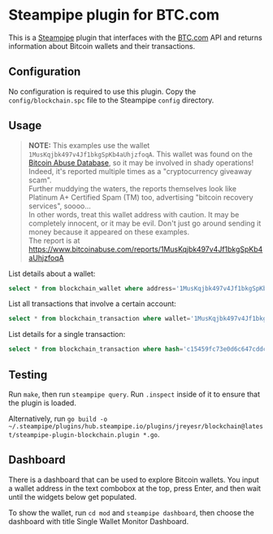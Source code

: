 # Steampipe plugin for BTC.com

This is a [Steampipe](https://steampipe.io) plugin that interfaces with the [BTC.com](https://btc.com) API and returns information about Bitcoin wallets and their transactions.

## Configuration

No configuration is required to use this plugin. Copy the `config/blockchain.spc` file to the Steampipe `config` directory.

## Usage

> **NOTE:** This examples use the wallet `1MusKqjbk497v4Jf1bkgSpKb4aUhjzfoqA`. This wallet was found on the [Bitcoin Abuse Database](https://www.bitcoinabuse.com), so it may be involved in shady operations! Indeed, it's reported multiple times as a "cryptocurrency giveaway scam".  
Further muddying the waters, the reports themselves look like Platinum A+ Certified Spam (TM) too, advertising "bitcoin recovery services", soooo...  
In other words, treat this wallet address with caution. It may be completely innocent, or it may be evil. Don't just go around sending it money because it appeared on these examples.  
The report is at <https://www.bitcoinabuse.com/reports/1MusKqjbk497v4Jf1bkgSpKb4aUhjzfoqA>

List details about a wallet:

```sql
select * from blockchain_wallet where address='1MusKqjbk497v4Jf1bkgSpKb4aUhjzfoqA'
```

List all transactions that involve a certain account:

```sql
select * from blockchain_transaction where wallet='1MusKqjbk497v4Jf1bkgSpKb4aUhjzfoqA' order by time desc
```

List details for a single transaction:

```sql
select * from blockchain_transaction where hash='c15459fc73e0d6c647cddc003beab6241475c479ed45dc7ae3743164f5cbd100'
```

## Testing

Run `make`, then run `steampipe query`. Run `.inspect` inside of it to ensure that the plugin is loaded.

Alternatively, run `go build -o ~/.steampipe/plugins/hub.steampipe.io/plugins/jreyesr/blockchain@latest/steampipe-plugin-blockchain.plugin *.go`.

## Dashboard

There is a dashboard that can be used to explore Bitcoin wallets. You input a wallet address in the text combobox at the top, press Enter, and then wait until the widgets below get populated.

To show the wallet, run `cd mod` and `steampipe dashboard`, then choose the dashboard with title Single Wallet Monitor Dashboard.